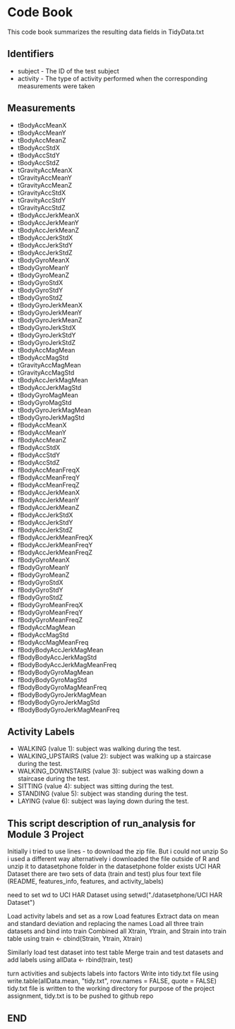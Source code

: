 # Code Book

This code book summarizes the resulting data fields in TidyData.txt

## Identifiers
*	subject - The ID of the test subject
*	activity - The type of activity performed when the corresponding measurements were taken

## Measurements
*	tBodyAccMeanX
*	tBodyAccMeanY
*	tBodyAccMeanZ
*	tBodyAccStdX
*	tBodyAccStdY
*	tBodyAccStdZ
*	tGravityAccMeanX
*	tGravityAccMeanY
*	tGravityAccMeanZ
*	tGravityAccStdX
*	tGravityAccStdY
*	tGravityAccStdZ
*	tBodyAccJerkMeanX
*	tBodyAccJerkMeanY
*	tBodyAccJerkMeanZ
*	tBodyAccJerkStdX
*	tBodyAccJerkStdY
*	tBodyAccJerkStdZ
*	tBodyGyroMeanX
*	tBodyGyroMeanY
*	tBodyGyroMeanZ
*	tBodyGyroStdX
*	tBodyGyroStdY
*	tBodyGyroStdZ
*	tBodyGyroJerkMeanX
*	tBodyGyroJerkMeanY
*	tBodyGyroJerkMeanZ
*	tBodyGyroJerkStdX
*	tBodyGyroJerkStdY
*	tBodyGyroJerkStdZ
*	tBodyAccMagMean
*	tBodyAccMagStd
*	tGravityAccMagMean
*	tGravityAccMagStd
*	tBodyAccJerkMagMean
*	tBodyAccJerkMagStd
*	tBodyGyroMagMean
*	tBodyGyroMagStd
*	tBodyGyroJerkMagMean
*	tBodyGyroJerkMagStd
*	fBodyAccMeanX
*	fBodyAccMeanY
*	fBodyAccMeanZ
*	fBodyAccStdX
*	fBodyAccStdY
*	fBodyAccStdZ
*	fBodyAccMeanFreqX
*	fBodyAccMeanFreqY
*	fBodyAccMeanFreqZ
*	fBodyAccJerkMeanX
*	fBodyAccJerkMeanY
*	fBodyAccJerkMeanZ
*	fBodyAccJerkStdX
*	fBodyAccJerkStdY
*	fBodyAccJerkStdZ
*	fBodyAccJerkMeanFreqX
*	fBodyAccJerkMeanFreqY
*	fBodyAccJerkMeanFreqZ
*	fBodyGyroMeanX
*	fBodyGyroMeanY
*	fBodyGyroMeanZ
*	fBodyGyroStdX
*	fBodyGyroStdY
*	fBodyGyroStdZ
*	fBodyGyroMeanFreqX
*	fBodyGyroMeanFreqY
*	fBodyGyroMeanFreqZ
*	fBodyAccMagMean
*	fBodyAccMagStd
*	fBodyAccMagMeanFreq
*	fBodyBodyAccJerkMagMean
*	fBodyBodyAccJerkMagStd
*	fBodyBodyAccJerkMagMeanFreq
*	fBodyBodyGyroMagMean
*	fBodyBodyGyroMagStd
*	fBodyBodyGyroMagMeanFreq
*	fBodyBodyGyroJerkMagMean
*	fBodyBodyGyroJerkMagStd
*	fBodyBodyGyroJerkMagMeanFreq

## Activity Labels
*	WALKING (value 1): subject was walking during the test.
*	WALKING_UPSTAIRS (value 2): subject was walking up a staircase during the test.
*	WALKING_DOWNSTAIRS (value 3): subject was walking down a staircase during the test.
*	SITTING (value 4): subject was sitting during the test.
*	STANDING (value 5): subject was standing during the test.
*	LAYING (value 6): subject was laying down during the test.

##  This script description of run_analysis for Module 3 Project

 Initially i tried to use lines  -  to download the zip file. 
 But i could not unzip
 So i used a different way
 alternatively i downloaded the file outside of R and unzip it to datasetphone folder
 in the datasetphone folder exists UCI HAR Dataset
 there are two sets of data (train and test) plus four text file (README, features_info, features, and activity_labels)

 need to set wd to UCI HAR Dataset
 using setwd("./datasetphone/UCI HAR Dataset")

 Load activity labels and set as a row
 Load features
 Extract data on mean and standard deviation and replacing the names
 Load all three train  datasets and bind into train
 Combined all Xtrain, Ytrain, and Strain into train table
 using train <- cbind(Strain, Ytrain, Xtrain)

 Similarly load test dataset into test table
 Merge train and test datasets and add labels
 using allData <- rbind(train, test)

 turn activities and subjects labels into factors
 Write into tidy.txt file
 using write.table(allData.mean, "tidy.txt", row.names = FALSE, quote = FALSE)
 tidy.txt file is written to the working directory 
 for purpose of the project assignment, tidy.txt is to be pushed to github repo

##  END
